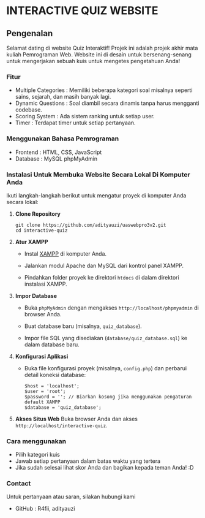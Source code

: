 # INTERACTIVE QUIZ WEBSITE

## Pengenalan
Selamat dating di website Quiz Interaktif! Projek ini adalah projek akhir mata kuliah Pemrograman Web. 
Website ini di desain untuk bersenang-senang untuk mengerjakan sebuah kuis untuk mengetes pengetahuan Anda!

### Fitur 
- Multiple Categories : Memiliki beberapa kategori soal misalnya seperti sains, sejarah, dan masih banyak lagi.
- Dynamic Questions : Soal diambil secara dinamis tanpa harus mengganti codebase.
- Scoring System : Ada sistem ranking untuk setiap user.
- Timer : Terdapat timer untuk setiap pertanyaan.

### Menggunakan Bahasa Pemrograman 
- Frontend : HTML, CSS, JavaScript
- Database : MySQL phpMyAdmin

### Instalasi Untuk Membuka Website Secara Lokal Di Komputer Anda
Ikuti langkah-langkah berikut untuk mengatur proyek di komputer Anda secara lokal:
1.  **Clone Repository**
    
    ```
    git clone https://github.com/adityauzi/uaswebpro3v2.git
    cd interactive-quiz
    ```
    
2.  **Atur XAMPP**
    
    -   Instal [XAMPP](https://www.apachefriends.org/index.html) di komputer Anda.
        
    -   Jalankan modul Apache dan MySQL dari kontrol panel XAMPP.
        
    -   Pindahkan folder proyek ke direktori `htdocs` di dalam direktori instalasi XAMPP.
        
3.  **Impor Database**
    
    -   Buka `phpMyAdmin` dengan mengakses `http://localhost/phpmyadmin` di browser Anda.
        
    -   Buat database baru (misalnya, `quiz_database`).
        
    -   Impor file SQL yang disediakan (`database/quiz_database.sql`) ke dalam database baru.
        
4.  **Konfigurasi Aplikasi**
    
    -   Buka file konfigurasi proyek (misalnya, `config.php`) dan perbarui detail koneksi database:
        
        ```
        $host = 'localhost';
        $user = 'root';
        $password = ''; // Biarkan kosong jika menggunakan pengaturan default XAMPP
        $database = 'quiz_database';
        ```
        
5.  **Akses Situs Web** Buka browser Anda dan akses `http://localhost/interactive-quiz`.

### Cara menggunakan 
- Pilih kategori kuis
- Jawab setiap pertanyaan dalam batas waktu yang tertera 
- Jika sudah selesai lihat skor Anda dan bagikan kepada teman Anda! :D 

### Contact 
Untuk pertanyaan atau saran, silakan hubungi kami
- GitHub : R4fii, adityauzi

